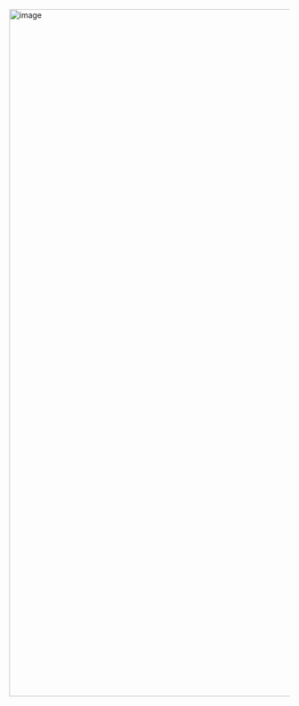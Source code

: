 <img width="1232" alt="image" src="https://github.com/brunasiaovn/relogio-digital/assets/139784873/ac79b21e-7594-4f9b-ba7c-4805ee8f0d79">
